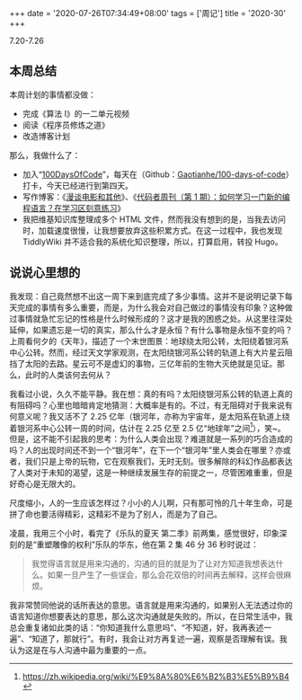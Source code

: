+++
date = '2020-07-26T07:34:49+08:00'
tags = ['周记']
title = '2020-30'
+++

7.20-7.26

## 本周总结

本周计划的事情都没做：

* 完成《算法 I》的一二单元视频
* 阅读《程序员修炼之道》
* 改造博客计划

那么，我做什么了：

* 加入“[100DaysOfCode](https://www.100daysofcode.com/)”，每天在（Github：[Gaotianhe/100-days-of-code](https://github.com/Gaotianhe/100-days-of-code)）打卡，今天已经进行到第四天。
* 写作博客：《[漫谈电影和其他](https://www.yidajiabei.xyz/posts/talk-about-film-and-others/)》、《[代码者周刊（第 1 期）：如何学习一门新的编程语言？在学习区刻意练习](https://www.yidajiabei.xyz/posts/weekly-issue-1/)》
* 我把维基知识库整理成多个 HTML 文件，然而我没有想到的是，当我去访问时，加载速度很慢，让我想要放弃这些积累方式。在这一过程中，我也发现 TiddlyWiki 并不适合我的系统化知识整理，所以，打算启用，转投 Hugo。

## 说说心里想的

我发现：自己竟然想不出这一周下来到底完成了多少事情。这并不是说明记录下每天完成的事情有多么重要，而是，为什么我会对自己做过的事情没有印象？这种做过事情就急忙忘记的性格是什么时候形成的？这才是我的困惑之处。从这里往深处延伸，如果遗忘是一切的真实，那么什么才是永恒？有什么事物是永恒不变的吗？上周看何夕的《天年》，描述了一个末世图景：地球绕太阳公转，太阳绕着银河系中心公转。然而，经过天文学家观测，在太阳绕银河系公转的轨道上有大片星云阻挡了太阳的去路。星云可不是虚幻的事物，三亿年前的生物大灭绝就是见证。那么，此时的人类该何去何从？

我看过小说，久久不能平静。我在想：真的有吗？太阳绕银河系公转的轨道上真的有阻碍吗？心里也暗暗肯定地猜测：大概率是有的。不过，有无阻碍对于我来说有何意义呢？我又活不了 2.25 亿年（银河年，亦称为宇宙年，是太阳系在轨道上绕着银河系中心公转一周的时间，估计在 2.25 亿至 2.5 亿“地球年”之间[^1]），笑~。但是，这不能不引起我的思考：为什么人类会出现？难道就是一系列的巧合造成的吗？人的出现时间还不到一个“银河年”，在下一个“银河年”里人类会在哪里？亦或者，我们只是上帝的玩物，它在观察我们，无时无刻。很多解除的科幻作品都表达了人类对于未知的渴望，这是一种继续发展生存的前提之一，尽管困难重重，但是好奇心是无限大的。

尺度缩小，人的一生应该怎样过？小小的人儿啊，只有那可怜的几十年生命，可是拼了命也要活得精彩，这精彩不是为了别人，而是为了自己。

凌晨，我用三个小时，看完了《乐队的夏天 第二季》前两集，感觉很好，印象深刻的是“重塑雕像的权利”乐队的华东，他在第 2 集 46 分 36 秒时说过：

> 我觉得语言就是用来沟通的，沟通的目的就是为了让对方知道我想表达什么。如果一旦产生了一些误会，那么会花双倍的时间再去解释，这样会很麻烦。

我非常赞同他说的话所表达的意思。语言就是用来沟通的，如果别人无法透过你的语言知道你想要表达的意思，那么这次沟通就是失败的。所以，在日常生活中，我总会重复诸如此类的话：“你知道我什么意思吗”、“不知道，好，我再表述一遍”、“知道了，那就行”。有时，我会让对方再复述一遍，观察是否理解有误。我认为这是在与人沟通中最为重要的一点。

[^1]: https://zh.wikipedia.org/wiki/%E9%8A%80%E6%B2%B3%E5%B9%B4
